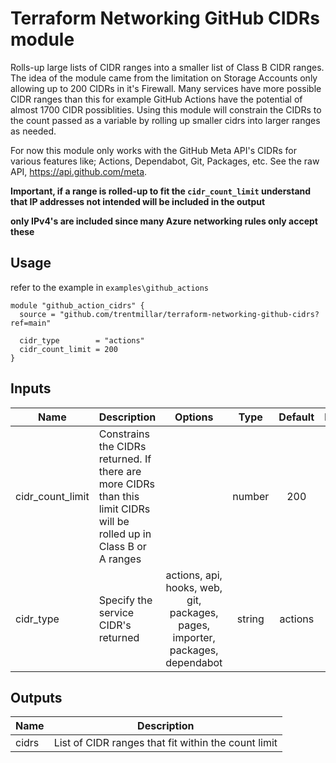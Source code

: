 # Terraform Networking GitHub CIDRs module

Rolls-up large lists of CIDR ranges into a smaller list of Class B CIDR ranges. The idea of the module came from the limitation on Storage Accounts only allowing up to 200 CIDRs in it's Firewall. Many services have more possible CIDR ranges than this for example GitHub Actions have the potential of almost 1700 CIDR possiblities. Using this module will constrain the CIDRs to the count passed as a variable by rolling up smaller cidrs into larger ranges as needed.

For now this module only works with the GitHub Meta API's CIDRs for various features like; Actions, Dependabot, Git, Packages, etc. See the raw API, https://api.github.com/meta.

__Important, if a range is rolled-up to fit the `cidr_count_limit` understand that IP addresses not intended will be included in the output__

__only IPv4's are included since many Azure networking rules only accept these__

## Usage
refer to the example in `examples\github_actions`

```
module "github_action_cidrs" {
  source = "github.com/trentmillar/terraform-networking-github-cidrs?ref=main"

  cidr_type        = "actions"
  cidr_count_limit = 200
}
```

## Inputs

| Name | Description | Options | Type | Default | Required |
|------|-------------|:----:|:----:|:-----:|:-----:|
| cidr_count_limit | Constrains the CIDRs returned. If there are more CIDRs than this limit CIDRs will be rolled up in Class B or A ranges | | number | 200 | yes |
| cidr_type | Specify the service CIDR's returned | actions, api, hooks, web, git, packages, pages, importer, packages, dependabot | string | actions | yes |

## Outputs

| Name | Description |
|------|-------------|
| cidrs | List of CIDR ranges that fit within the count limit |
